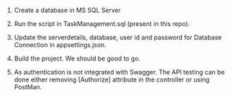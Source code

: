 1. Create a database in MS SQL Server

2. Run the script in TaskManagement.sql (present in this repo).
   
3. Update the serverdetails, database, user id and password for Database Connection in appsettings.json.

4. Build the project. We should be good to go.

5. As authentication is not integrated with Swagger. The API testing can be done either removing [Authorize] attribute in the controller or using PostMan.

